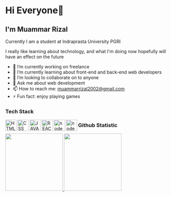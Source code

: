 # Hi Everyone👋
## I'm Muammar Rizal  
Currently I am a student at Indraprasta University PGRI  

I really like learning about technology, and what I'm doing now hopefully will have an effect on the future

- 🔭 I’m currently working on freelance
- 🌱 I’m currently learning about front-end and back-end web developers
- 👯 I’m looking to collaborate on to anyone
- 💬 Ask me about web development
- 📫 How to reach me: muammarrizal2002@gmail.com
- ⚡ Fun fact: enjoy playing games
  
### Tech Stack
  <img alt="HTML" title="HTML" align="left" width="35px" src="https://cdn.pixabay.com/photo/2017/08/05/11/16/logo-2582748_640.png" />
  <img alt="CSS" title="CSS" align="left" width="35px" src="https://cdn.pixabay.com/photo/2017/08/05/11/16/logo-2582747_1280.png" />
  <img alt="JAVASCRIPT" title="JAVASCRIPT" align="left" width="35px" src="https://developerpitstop.com/wp-content/uploads/2022/01/Javascript_Logo.png?ezimgfmt=rs:0x0/rscb1/ngcb1/notWebP" />
  <img alt="REACT" title="REACT" align="left" width="35px" src="https://upload.wikimedia.org/wikipedia/commons/thumb/a/a7/React-icon.svg/2300px-React-icon.svg.png" />
  <img alt="node js" title="node js" align="left" width="35px" src="https://www.ruhidesain.com/wp-content/uploads/2017/10/nodejs-logo-e1497443346889.png" />
  <img alt="node js" title="node js" align="left" width="35px" src="https://1000logos.net/wp-content/uploads/2020/09/Java-Emblem.jpg" />
    
 ### Github Statistic
<p align="left">
<a href="https://github.com/MuammarRizal31">
  <img height="180em" src="https://github-readme-stats-eight-theta.vercel.app/api?username=MuammarRizal31&show_icons=true&theme=algolia&include_all_commits=true&count_private=true"/>
  <img height="180em" src="https://github-readme-stats-eight-theta.vercel.app/api/top-langs/?username=MuammarRizal31&layout=compact&langs_count=8&theme=algolia"/>
</a>
</p>

